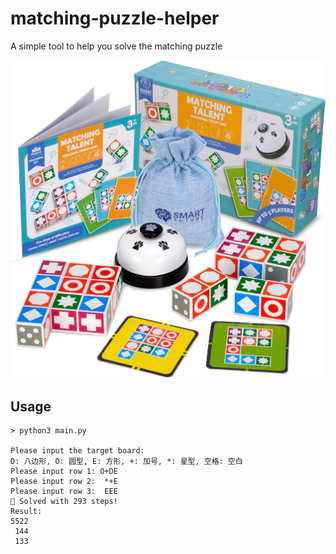 # matching-puzzle-helper

A simple tool to help you solve the matching puzzle

![image](images/img.png)

## Usage

```commandline
> python3 main.py

Please input the target board:
D: 八边形, O: 圆型, E: 方形, +: 加号, *: 星型, 空格: 空白
Please input row 1: O+DE
Please input row 2:  *+E
Please input row 3:  EEE
🎉 Solved with 293 steps!
Result:
5522
 144
 133

```